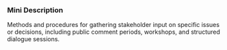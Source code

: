 ### Mini Description

Methods and procedures for gathering stakeholder input on specific issues or decisions, including public comment periods, workshops, and structured dialogue sessions.
